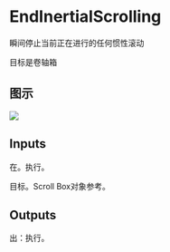 # EndInertialScrolling

瞬间停止当前正在进行的任何惯性滚动

目标是卷轴箱

## 图示

![]($-20221218-20474305.png)

## Inputs

在。执行。

目标。Scroll Box对象参考。  

## Outputs

出：执行。
